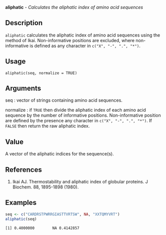 **aliphatic** - *Calculates the aliphatic index of amino acid sequences*

Description
--------------------

`aliphatic` calculates the aliphatic index of amino acid sequences using 
the method of Ikai. Non-informative positions are excluded, where non-informative 
is defined as any character in `c("X", "-", ".", "*")`.


Usage
--------------------
```
aliphatic(seq, normalize = TRUE)
```

Arguments
-------------------

seq
:   vector of strings containing amino acid sequences.

normalize
:   if `TRUE` then divide the aliphatic index of each amino acid 
sequence by the number of informative positions. Non-informative 
position are defined by the presence any character in 
`c("X", "-", ".", "*")`. If `FALSE` then return the raw
aliphatic index.




Value
-------------------

A vector of the aliphatic indices for the sequence(s).


References
-------------------


1. Ikai AJ. Thermostability and aliphatic index of globular proteins. 
J Biochem. 88, 1895-1898 (1980).




Examples
-------------------

```R
seq <- c("CARDRSTPWRRGIASTTVRTSW", NA, "XXTQMYVRT")
aliphatic(seq)
```


```
[1] 0.4000000        NA 0.4142857

```




